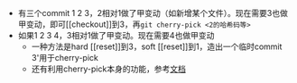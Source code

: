 - 有三个commit 1 2 3，2相对1做了甲变动（如新增某个文件）。现在需要3也做甲变动，即可[[checkout]]到3，再`git cherry-pick <2的哈希码等>`
- 如果1 2 3 4，3相对1做了甲变动。现在需要4也做甲变动
  - 一种方法是hard [[reset]]到3，soft [[reset]]到1，造出一个临时commit 3'用于cherry-pick
  - 还有利用cherry-pick本身的功能，参考[文档](https://git-scm.com/docs/git-cherry-pick)